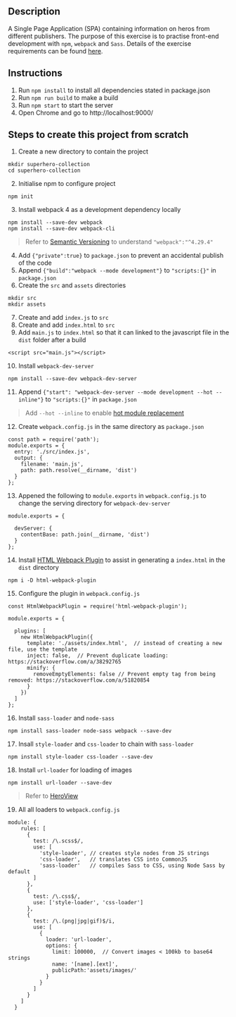 ## Description
A Single Page Application (SPA) containing information on heros from different publishers.
The purpose of this exercise is to practise front-end development with `npm`, `webpack` and `Sass`.
Details of the exercise requirements can be found [here](https://github.com/janakanuwan/web-page-design/tree/master/webpack-exercise-1 "CS3249 Tutorial Exercise 1").

## Instructions
1. Run `npm install` to install all dependencies stated in package.json
2. Run `npm run build` to make a build
3. Run `npm start` to start the server
4. Open Chrome and go to http://localhost:9000/ 

## Steps to create this project from scratch
1. Create a new directory to contain the project
```
mkdir superhero-collection
cd superhero-collection
```
2. Initialise npm to configure project
```
npm init
```
3. Install webpack 4 as a development dependency locally
```
npm install --save-dev webpack
npm install --save-dev webpack-cli
```
> Refer to [Semantic Versioning](https://bytearcher.com/articles/semver-explained-why-theres-a-caret-in-my-package-json/) to understand `"webpack":"^4.29.4"`
4. Add `{"private":true}` to `package.json` to prevent an accidental publish of the code
5. Append `{"build":"webpack --mode development"}` to `"scripts:{}"` in `package.json`
6. Create the `src` and `assets` directories
```
mkdir src
mkdir assets
```
7. Create and add `index.js` to `src`
8. Create and add `index.html` to `src`
9. Add `main.js` to `index.html` so that it can linked to the javascript file in the `dist` folder after a build
```
<script src="main.js"></script>
```
10. Install `webpack-dev-server`
```
npm install --save-dev webpack-dev-server
```
11. Append `{"start": "webpack-dev-server --mode development --hot --inline"}` to `"scripts:{}"` in `package.json`
> Add `--hot --inline` to enable [hot module replacement](https://webpack.js.org/concepts/hot-module-replacement/)
12. Create `webpack.config.js` in the same directory as `package.json`
```
const path = require('path');
module.exports = {
  entry: './src/index.js',
  output: {
    filename: 'main.js',
    path: path.resolve(__dirname, 'dist')
  }
};
```
13. Appened the following to `module.exports` in `webpack.config.js` to change the serving directory for `webpack-dev-server`
```
module.exports = {
  
  devServer: {
    contentBase: path.join(__dirname, 'dist')
  }
};
```
14. Install [HTML Webpack Plugin](https://github.com/jantimon/html-webpack-plugin) to assist in generating a `index.html` in the `dist` directory
```
npm i -D html-webpack-plugin
```
15. Configure the plugin in `webpack.config.js`
```
const HtmlWebpackPlugin = require('html-webpack-plugin');

module.exports = {
  
  plugins: [
    new HtmlWebpackPlugin({         
      template: './assets/index.html',  // instead of creating a new file, use the template
      inject: false,  // Prevent duplicate loading: https://stackoverflow.com/a/38292765
      minify: {
        removeEmptyElements: false // Prevent empty tag from being removed: https://stackoverflow.com/a/51820854
      }
    })
  ]
};
```
16. Install `sass-loader` and `node-sass`
```
npm install sass-loader node-sass webpack --save-dev
```
17. Insall `style-loader` and `css-loader` to chain with `sass-loader`
```
npm install style-loader css-loader --save-dev
```
18. Install `url-loader` for loading of images
```
npm install url-loader --save-dev
```
> Refer to [HeroView](../src/components/HeroView.js)
19. All all loaders to `webpack.config.js`
```
module: {
    rules: [
      {
        test: /\.scss$/,
        use: [
          'style-loader', // creates style nodes from JS strings
          'css-loader',   // translates CSS into CommonJS
          'sass-loader'   // compiles Sass to CSS, using Node Sass by default
        ]
      },
      {
        test: /\.css$/,
        use: ['style-loader', 'css-loader']
      },
      {
        test: /\.(png|jpg|gif)$/i,
        use: [
          {
            loader: 'url-loader',
            options: {
              limit: 100000,  // Convert images < 100kb to base64 strings
              name: '[name].[ext]',
              publicPath:'assets/images/'
            }
          }
        ]
      }
    ]
  }
```